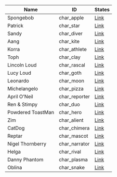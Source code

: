 | Name              | ID            | States                                                                                                    |
|-------------------|---------------|-----------------------------------------------------------------------------------------------------------|
| Spongebob         | char_apple    | [Link](https://github.com/DeadlyKitten/NASB-Mod-Info/blob/master/Resources/ActionIDs/Spongebob.md)        |
| Patrick           | char_star     | [Link](https://github.com/DeadlyKitten/NASB-Mod-Info/blob/master/Resources/ActionIDs/Patrick.md)          |
| Sandy             | char_diver    | [Link](https://github.com/DeadlyKitten/NASB-Mod-Info/blob/master/Resources/ActionIDs/Sandy.md)            |
| Aang              | char_kite     | [Link](https://github.com/DeadlyKitten/NASB-Mod-Info/blob/master/Resources/ActionIDs/Aang.md)             |
| Korra             | char_athlete  | [Link](https://github.com/DeadlyKitten/NASB-Mod-Info/blob/master/Resources/ActionIDs/Korra.md)            |
| Toph              | char_clay     | [Link](https://github.com/DeadlyKitten/NASB-Mod-Info/blob/master/Resources/ActionIDs/Toph.md)             |
| Lincoln Loud      | char_rascal   | [Link](https://github.com/DeadlyKitten/NASB-Mod-Info/blob/master/Resources/ActionIDs/LincolnLoud.md)      |
| Lucy Loud         | char_goth     | [Link](https://github.com/DeadlyKitten/NASB-Mod-Info/blob/master/Resources/ActionIDs/LucyLoud.md)         |
| Leonardo          | char_moon     | [Link](https://github.com/DeadlyKitten/NASB-Mod-Info/blob/master/Resources/ActionIDs/Leonardo.md)         |
| Michelangelo      | char_pizza    | [Link](https://github.com/DeadlyKitten/NASB-Mod-Info/blob/master/Resources/ActionIDs/Michelangelo.md)     |
| April O'Neil      | char_reporter | [Link](https://github.com/DeadlyKitten/NASB-Mod-Info/blob/master/Resources/ActionIDs/AprilONeil.md)       |
| Ren & Stimpy      | char_duo      | [Link](https://github.com/DeadlyKitten/NASB-Mod-Info/blob/master/Resources/ActionIDs/RenAndStimpy.md)     |
| Powdered ToastMan | char_hero     | [Link](https://github.com/DeadlyKitten/NASB-Mod-Info/blob/master/Resources/ActionIDs/PowderedToastMan.md) |
| Zim               | char_alient   | [Link](https://github.com/DeadlyKitten/NASB-Mod-Info/blob/master/Resources/ActionIDs/Zim.md)              |
| CatDog            | char_chimera  | [Link](https://github.com/DeadlyKitten/NASB-Mod-Info/blob/master/Resources/ActionIDs/CatDog.md)           |
| Reptar            | char_mascot   | [Link](https://github.com/DeadlyKitten/NASB-Mod-Info/blob/master/Resources/ActionIDs/Reptar.md)           |
| Nigel Thornberry  | char_narrator | [Link](https://github.com/DeadlyKitten/NASB-Mod-Info/blob/master/Resources/ActionIDs/NigelThornberry.md)  |
| Helga             | char_rival    | [Link](https://github.com/DeadlyKitten/NASB-Mod-Info/blob/master/Resources/ActionIDs/Helga.md)            |
| Danny Phantom     | char_plasma   | [Link](https://github.com/DeadlyKitten/NASB-Mod-Info/blob/master/Resources/ActionIDs/DannyPhantom.md)     |
| Oblina            | char_snake    | [Link](https://github.com/DeadlyKitten/NASB-Mod-Info/blob/master/Resources/ActionIDs/Oblina.md)           |
